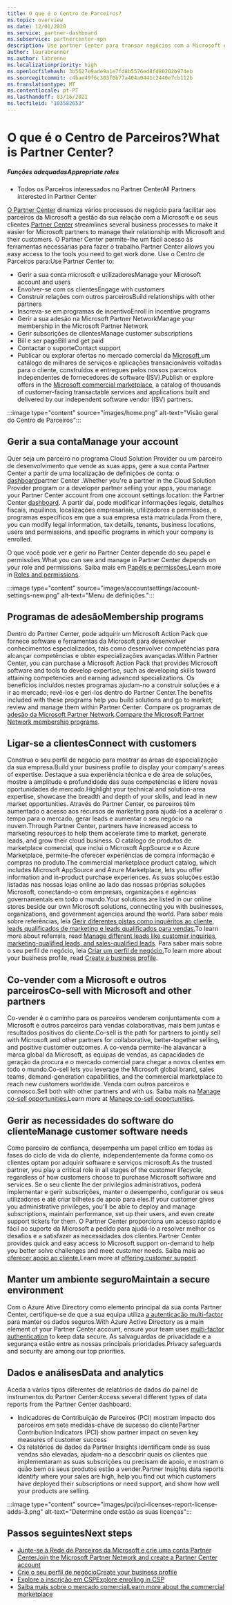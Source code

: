 ```yaml
---
title: O que é o Centro de Parceiros?
ms.topic: overview
ms.date: 12/01/2020
ms.service: partner-dashboard
ms.subservice: partnercenter-mpn
description: Use partner Center para transar negócios com a Microsoft e os seus clientes
author: laurabrenner
ms.author: labrenne
ms.localizationpriority: high
ms.openlocfilehash: 3b5627e9ade9a1e7fd8b5576ed8fd80202b974eb
ms.sourcegitcommit: c4bae49f6c303f0b77a404a0441c2440e7cb112b
ms.translationtype: MT
ms.contentlocale: pt-PT
ms.lasthandoff: 03/16/2021
ms.locfileid: "103582653"
---
```

# <a name="what-is-partner-center"></a><span data-ttu-id="1f9b9-103">O que é o Centro de Parceiros?</span><span class="sxs-lookup"><span data-stu-id="1f9b9-103">What is Partner Center?</span></span>

##### <a name="appropriate-roles"></a><span data-ttu-id="1f9b9-104">Funções adequadas</span><span class="sxs-lookup"><span data-stu-id="1f9b9-104">Appropriate roles</span></span>

- <span data-ttu-id="1f9b9-105">Todos os Parceiros interessados no Partner Center</span><span class="sxs-lookup"><span data-stu-id="1f9b9-105">All Partners interested in Partner Center</span></span>

<span data-ttu-id="1f9b9-106">[O Partner Center](https://partner.microsoft.com/dashboard/home) dinamiza vários processos de negócio para facilitar aos parceiros da Microsoft a gestão da sua relação com a Microsoft e os seus clientes.</span><span class="sxs-lookup"><span data-stu-id="1f9b9-106">[Partner Center](https://partner.microsoft.com/dashboard/home) streamlines several business processes to make it easier for Microsoft partners to manage their relationship with Microsoft and their customers.</span></span> <span data-ttu-id="1f9b9-107">O Partner Center permite-lhe um fácil acesso às ferramentas necessárias para fazer o trabalho.</span><span class="sxs-lookup"><span data-stu-id="1f9b9-107">Partner Center allows you easy access to the tools you need to get work done.</span></span> <span data-ttu-id="1f9b9-108">Use o Centro de Parceiros para:</span><span class="sxs-lookup"><span data-stu-id="1f9b9-108">Use Partner Center to:</span></span>

- <span data-ttu-id="1f9b9-109">Gerir a sua conta microsoft e utilizadores</span><span class="sxs-lookup"><span data-stu-id="1f9b9-109">Manage your Microsoft account and users</span></span>
- <span data-ttu-id="1f9b9-110">Envolver-se com os clientes</span><span class="sxs-lookup"><span data-stu-id="1f9b9-110">Engage with customers</span></span>
- <span data-ttu-id="1f9b9-111">Construir relações com outros parceiros</span><span class="sxs-lookup"><span data-stu-id="1f9b9-111">Build relationships with other partners</span></span>
- <span data-ttu-id="1f9b9-112">Inscreva-se em programas de incentivo</span><span class="sxs-lookup"><span data-stu-id="1f9b9-112">Enroll in incentive programs</span></span>
- <span data-ttu-id="1f9b9-113">Gerir a sua adesão na Microsoft Partner Network</span><span class="sxs-lookup"><span data-stu-id="1f9b9-113">Manage your membership in the Microsoft Partner Network</span></span>
- <span data-ttu-id="1f9b9-114">Gerir subscrições de clientes</span><span class="sxs-lookup"><span data-stu-id="1f9b9-114">Manage customer subscriptions</span></span>
- <span data-ttu-id="1f9b9-115">Bill e ser pago</span><span class="sxs-lookup"><span data-stu-id="1f9b9-115">Bill and get paid</span></span>
- <span data-ttu-id="1f9b9-116">Contactar o suporte</span><span class="sxs-lookup"><span data-stu-id="1f9b9-116">Contact support</span></span>
- <span data-ttu-id="1f9b9-117">Publicar ou explorar ofertas no mercado comercial da [Microsoft,](/azure/marketplace)um catálogo de milhares de serviços e aplicações transacionáveis voltadas para o cliente, construídos e entregues pelos nossos parceiros independentes de fornecedores de software (ISV).</span><span class="sxs-lookup"><span data-stu-id="1f9b9-117">Publish or explore offers in the [Microsoft commercial marketplace](/azure/marketplace), a catalog of thousands of customer-facing transactable services and applications built and delivered by our independent software vendor (ISV) partners.</span></span>

:::image type="content" source="images/home.png" alt-text="Visão geral do Centro de Parceiros":::

## <a name="manage-your-account"></a><span data-ttu-id="1f9b9-119">Gerir a sua conta</span><span class="sxs-lookup"><span data-stu-id="1f9b9-119">Manage your account</span></span>

<span data-ttu-id="1f9b9-120">Quer seja um parceiro no programa Cloud Solution Provider ou um parceiro de desenvolvimento que vende as suas apps, gere a sua conta Partner Center a partir de uma localização de definições de conta: o [dashboard](https://partner.microsoft.com/dashboard/home)partner Center .</span><span class="sxs-lookup"><span data-stu-id="1f9b9-120">Whether you're a partner in the Cloud Solution Provider program or a developer partner selling your apps, you manage your Partner Center account from one account settings location: the Partner Center [dashboard](https://partner.microsoft.com/dashboard/home).</span></span> <span data-ttu-id="1f9b9-121">A partir daí, pode modificar informações legais, detalhes fiscais, inquilinos, localizações empresariais, utilizadores e permissões, e programas específicos em que a sua empresa está matriculada.</span><span class="sxs-lookup"><span data-stu-id="1f9b9-121">From there, you can modify legal information, tax details, tenants, business locations, users and permissions, and specific programs in which your company is enrolled.</span></span>

<span data-ttu-id="1f9b9-122">O que você pode ver e gerir no Partner Center depende do seu papel e permissões.</span><span class="sxs-lookup"><span data-stu-id="1f9b9-122">What you can see and manage in Partner Center depends on your role and permissions.</span></span> <span data-ttu-id="1f9b9-123">Saiba mais em [Papéis e permissões.](permissions-overview.md)</span><span class="sxs-lookup"><span data-stu-id="1f9b9-123">Learn more in [Roles and permissions](permissions-overview.md).</span></span>

:::image type="content" source="images/accountsettings/account-settings-new.png" alt-text="Menu de definições.":::

## <a name="membership-programs"></a><span data-ttu-id="1f9b9-125">Programas de adesão</span><span class="sxs-lookup"><span data-stu-id="1f9b9-125">Membership programs</span></span>

<span data-ttu-id="1f9b9-126">Dentro do Partner Center, pode adquirir um Microsoft Action Pack que fornece software e ferramentas da Microsoft para desenvolver conhecimentos especializados, tais como desenvolver competências para alcançar competências e obter especializações avançadas.</span><span class="sxs-lookup"><span data-stu-id="1f9b9-126">Within Partner Center, you can purchase a Microsoft Action Pack that provides Microsoft software and tools to develop expertise, such as developing skills toward attaining competencies and earning advanced specializations.</span></span> <span data-ttu-id="1f9b9-127">Os benefícios incluídos nestes programas ajudam-no a construir soluções e a ir ao mercado; revê-los e geri-los dentro do Partner Center.</span><span class="sxs-lookup"><span data-stu-id="1f9b9-127">The benefits included with these programs help you build solutions and go to market; review and manage them within Partner Center.</span></span> <span data-ttu-id="1f9b9-128">Compare os programas de [adesão da Microsoft Partner Network](https://partner.microsoft.com/membership/compare-offers).</span><span class="sxs-lookup"><span data-stu-id="1f9b9-128">[Compare the Microsoft Partner Network membership programs](https://partner.microsoft.com/membership/compare-offers).</span></span>

## <a name="connect-with-customers"></a><span data-ttu-id="1f9b9-129">Ligar-se a clientes</span><span class="sxs-lookup"><span data-stu-id="1f9b9-129">Connect with customers</span></span>

<span data-ttu-id="1f9b9-130">Construa o seu perfil de negócio para mostrar as áreas de especialização da sua empresa.</span><span class="sxs-lookup"><span data-stu-id="1f9b9-130">Build your business profile to display your company's areas of expertise.</span></span> <span data-ttu-id="1f9b9-131">Destaque a sua experiência técnica e de área de soluções, mostre a amplitude e profundidade das suas competências e lidere novas oportunidades de mercado.</span><span class="sxs-lookup"><span data-stu-id="1f9b9-131">Highlight your technical and solution-area expertise, showcase the breadth and depth of your skills, and lead in new market opportunities.</span></span> <span data-ttu-id="1f9b9-132">Através do Partner Center, os parceiros têm aumentado o acesso aos recursos de marketing para ajudá-los a acelerar o tempo para o mercado, gerar leads e aumentar o seu negócio na nuvem.</span><span class="sxs-lookup"><span data-stu-id="1f9b9-132">Through Partner Center, partners have increased access to marketing resources to help them accelerate time to market, generate leads, and grow their cloud business.</span></span> <span data-ttu-id="1f9b9-133">O catálogo de produtos de marketplace comercial, que inclui o Microsoft AppSource e o Azure Marketplace, permite-lhe oferecer experiências de compra informação e compras no produto.</span><span class="sxs-lookup"><span data-stu-id="1f9b9-133">The commercial marketplace product catalog, which includes Microsoft AppSource and Azure Marketplace, lets you offer information and in-product purchase experiences.</span></span> <span data-ttu-id="1f9b9-134">As suas soluções estão listadas nas nossas lojas online ao lado das nossas próprias soluções Microsoft, conectando-o com empresas, organizações e agências governamentais em todo o mundo.</span><span class="sxs-lookup"><span data-stu-id="1f9b9-134">Your solutions are listed in our online stores beside our own Microsoft solutions, connecting you with businesses, organizations, and government agencies around the world.</span></span> <span data-ttu-id="1f9b9-135">Para saber mais sobre referências, leia [Gerir diferentes pistas como inquéritos ao cliente, leads qualificados de marketing e leads qualificados para vendas.](manage-leads.md)</span><span class="sxs-lookup"><span data-stu-id="1f9b9-135">To learn more about referrals, read [Manage different leads like customer inquiries, marketing-qualified leads, and sales-qualified leads](manage-leads.md).</span></span> <span data-ttu-id="1f9b9-136">Para saber mais sobre o seu perfil de negócio, leia [Criar um perfil de negócio.](create-a-marketing-profile.md)</span><span class="sxs-lookup"><span data-stu-id="1f9b9-136">To learn more about your business profile, read [Create a business profile](create-a-marketing-profile.md).</span></span>

## <a name="co-sell-with-microsoft-and-other-partners"></a><span data-ttu-id="1f9b9-137">Co-vender com a Microsoft e outros parceiros</span><span class="sxs-lookup"><span data-stu-id="1f9b9-137">Co-sell with Microsoft and other partners</span></span>

<span data-ttu-id="1f9b9-138">Co-vender é o caminho para os parceiros venderem conjuntamente com a Microsoft e outros parceiros para vendas colaborativas, mais bem juntas e resultados positivos do cliente.</span><span class="sxs-lookup"><span data-stu-id="1f9b9-138">Co-sell is the path for partners to jointly sell with Microsoft and other partners for collaborative, better-together selling, and positive customer outcomes.</span></span> <span data-ttu-id="1f9b9-139">A co-venda permite-lhe alavancar a marca global da Microsoft, as equipas de vendas, as capacidades de geração da procura e o mercado comercial para chegar a novos clientes em todo o mundo.</span><span class="sxs-lookup"><span data-stu-id="1f9b9-139">Co-sell lets you leverage the Microsoft global brand, sales teams, demand-generation capabilities, and the commercial marketplace to reach new customers worldwide.</span></span> <span data-ttu-id="1f9b9-140">Venda com outros parceiros e connosco.</span><span class="sxs-lookup"><span data-stu-id="1f9b9-140">Sell both with other partners and with us.</span></span> <span data-ttu-id="1f9b9-141">Saiba mais na [Manage co-sell opportunities.](manage-co-sell-opportunities.md)</span><span class="sxs-lookup"><span data-stu-id="1f9b9-141">Learn more at [Manage co-sell opportunities](manage-co-sell-opportunities.md).</span></span>

## <a name="manage-customer-software-needs"></a><span data-ttu-id="1f9b9-142">Gerir as necessidades do software do cliente</span><span class="sxs-lookup"><span data-stu-id="1f9b9-142">Manage customer software needs</span></span>

<span data-ttu-id="1f9b9-143">Como parceiro de confiança, desempenha um papel crítico em todas as fases do ciclo de vida do cliente, independentemente da forma como os clientes optam por adquirir software e serviços microsoft.</span><span class="sxs-lookup"><span data-stu-id="1f9b9-143">As the trusted partner, you play a critical role in all stages of the customer lifecycle, regardless of how customers choose to purchase Microsoft software and services.</span></span> <span data-ttu-id="1f9b9-144">Se o seu cliente lhe der privilégios administrativos, poderá implementar e gerir subscrições, manter o desempenho, configurar os seus utilizadores e até criar bilhetes de apoio para eles.</span><span class="sxs-lookup"><span data-stu-id="1f9b9-144">If your customer gives you administrative privileges, you'll be able to deploy and manage subscriptions, maintain performance, set up their users, and even create support tickets for them.</span></span> <span data-ttu-id="1f9b9-145">O Partner Center proporciona um acesso rápido e fácil ao suporte da Microsoft a pedido para ajudá-lo a resolver melhor os desafios e a satisfazer as necessidades dos clientes.</span><span class="sxs-lookup"><span data-stu-id="1f9b9-145">Partner Center provides quick and easy access to Microsoft support on-demand to help you better solve challenges and meet customer needs.</span></span> <span data-ttu-id="1f9b9-146">Saiba mais ao [oferecer apoio ao cliente.](customer-support.md)</span><span class="sxs-lookup"><span data-stu-id="1f9b9-146">Learn more at [offering customer support](customer-support.md).</span></span>

## <a name="maintain-a-secure-environment"></a><span data-ttu-id="1f9b9-147">Manter um ambiente seguro</span><span class="sxs-lookup"><span data-stu-id="1f9b9-147">Maintain a secure environment</span></span>

<span data-ttu-id="1f9b9-148">Com o Azure Ative Directory como elemento principal da sua conta Partner Center, certifique-se de que a sua equipa utiliza [a autenticação multi-factor](partner-security-requirements-mandating-mfa.md) para manter os dados seguros.</span><span class="sxs-lookup"><span data-stu-id="1f9b9-148">With Azure Active Directory as a main element of your Partner Center account, ensure your team uses [multi-factor authentication](partner-security-requirements-mandating-mfa.md) to keep data secure.</span></span> <span data-ttu-id="1f9b9-149">As salvaguardas de privacidade e a segurança estão entre as nossas principais prioridades.</span><span class="sxs-lookup"><span data-stu-id="1f9b9-149">Privacy safeguards and security are among our top priorities.</span></span>

## <a name="data-and-analytics"></a><span data-ttu-id="1f9b9-150">Dados e análises</span><span class="sxs-lookup"><span data-stu-id="1f9b9-150">Data and analytics</span></span>

<span data-ttu-id="1f9b9-151">Aceda a vários tipos diferentes de relatórios de dados do painel de instrumentos do Partner Center:</span><span class="sxs-lookup"><span data-stu-id="1f9b9-151">Access several different types of data reports from the Partner Center dashboard:</span></span>

- <span data-ttu-id="1f9b9-152">Indicadores de Contribuição de Parceiros (PCI) mostram impacto dos parceiros em sete medidas-chave de sucesso do cliente</span><span class="sxs-lookup"><span data-stu-id="1f9b9-152">Partner Contribution Indicators (PCI) show partner impact on seven key measures of customer success</span></span>
- <span data-ttu-id="1f9b9-153">Os relatórios de dados da Partner Insights identificam onde as suas vendas são elevadas, ajudam-no a descobrir quais os clientes que implementaram as suas subscrições ou precisam de apoio, e mostram o quão bem os seus produtos estão a vender.</span><span class="sxs-lookup"><span data-stu-id="1f9b9-153">Partner Insights data reports identify where your sales are high, help you find out which customers have deployed their subscriptions or need support, and show how well your products are selling.</span></span>

:::image type="content" source="images/pci/pci-licenses-report-license-adds-3.png" alt-text="Determine onde estão as suas licenças":::

## <a name="next-steps"></a><span data-ttu-id="1f9b9-155">Passos seguintes</span><span class="sxs-lookup"><span data-stu-id="1f9b9-155">Next steps</span></span>

- [<span data-ttu-id="1f9b9-156">Junte-se à Rede de Parceiros da Microsoft e crie uma conta Partner Center</span><span class="sxs-lookup"><span data-stu-id="1f9b9-156">Join the Microsoft Partner Network and create a Partner Center account</span></span>](mpn-create-a-partner-center-account.md)
- [<span data-ttu-id="1f9b9-157">Crie o seu perfil de negócio</span><span class="sxs-lookup"><span data-stu-id="1f9b9-157">Create your business profile</span></span>](create-a-marketing-profile.md)
- [<span data-ttu-id="1f9b9-158">Explore a inscrição em CSP</span><span class="sxs-lookup"><span data-stu-id="1f9b9-158">Explore enrolling in CSP</span></span>](csp-overview.md)
- [<span data-ttu-id="1f9b9-159">Saiba mais sobre o mercado comercial</span><span class="sxs-lookup"><span data-stu-id="1f9b9-159">Learn more about the commercial marketplace</span></span>](csp-commercial-marketplace-overview.md)
